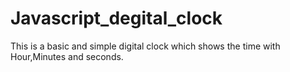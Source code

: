 # Javascript_degital_clock
This is a basic and simple digital clock which shows the time with Hour,Minutes and seconds.
